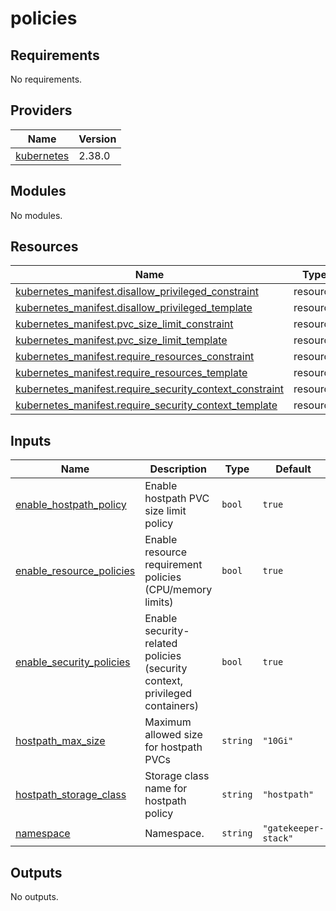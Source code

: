 # policies

<!-- BEGIN_TF_DOCS -->
## Requirements

No requirements.

## Providers

| Name | Version |
|------|---------|
| <a name="provider_kubernetes"></a> [kubernetes](#provider\_kubernetes) | 2.38.0 |

## Modules

No modules.

## Resources

| Name | Type |
|------|------|
| [kubernetes_manifest.disallow_privileged_constraint](https://registry.terraform.io/providers/hashicorp/kubernetes/latest/docs/resources/manifest) | resource |
| [kubernetes_manifest.disallow_privileged_template](https://registry.terraform.io/providers/hashicorp/kubernetes/latest/docs/resources/manifest) | resource |
| [kubernetes_manifest.pvc_size_limit_constraint](https://registry.terraform.io/providers/hashicorp/kubernetes/latest/docs/resources/manifest) | resource |
| [kubernetes_manifest.pvc_size_limit_template](https://registry.terraform.io/providers/hashicorp/kubernetes/latest/docs/resources/manifest) | resource |
| [kubernetes_manifest.require_resources_constraint](https://registry.terraform.io/providers/hashicorp/kubernetes/latest/docs/resources/manifest) | resource |
| [kubernetes_manifest.require_resources_template](https://registry.terraform.io/providers/hashicorp/kubernetes/latest/docs/resources/manifest) | resource |
| [kubernetes_manifest.require_security_context_constraint](https://registry.terraform.io/providers/hashicorp/kubernetes/latest/docs/resources/manifest) | resource |
| [kubernetes_manifest.require_security_context_template](https://registry.terraform.io/providers/hashicorp/kubernetes/latest/docs/resources/manifest) | resource |

## Inputs

| Name | Description | Type | Default | Required |
|------|-------------|------|---------|:--------:|
| <a name="input_enable_hostpath_policy"></a> [enable\_hostpath\_policy](#input\_enable\_hostpath\_policy) | Enable hostpath PVC size limit policy | `bool` | `true` | no |
| <a name="input_enable_resource_policies"></a> [enable\_resource\_policies](#input\_enable\_resource\_policies) | Enable resource requirement policies (CPU/memory limits) | `bool` | `true` | no |
| <a name="input_enable_security_policies"></a> [enable\_security\_policies](#input\_enable\_security\_policies) | Enable security-related policies (security context, privileged containers) | `bool` | `true` | no |
| <a name="input_hostpath_max_size"></a> [hostpath\_max\_size](#input\_hostpath\_max\_size) | Maximum allowed size for hostpath PVCs | `string` | `"10Gi"` | no |
| <a name="input_hostpath_storage_class"></a> [hostpath\_storage\_class](#input\_hostpath\_storage\_class) | Storage class name for hostpath policy | `string` | `"hostpath"` | no |
| <a name="input_namespace"></a> [namespace](#input\_namespace) | Namespace. | `string` | `"gatekeeper-stack"` | no |

## Outputs

No outputs.
<!-- END_TF_DOCS -->
